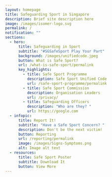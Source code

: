 ```yaml
---
layout: homepage
title: Safeguarding Sport in Singapore
description: Brief site description here
image: /images/isomer-logo.svg
permalink: /
notification: ""
sections:
  - hero:
      title: Safeguarding in Sport
      subtitle: "#SGSafeSport Play Your Part"
      background: /images/unifiedcode.jpeg
      button: What is Safe Sport?
      url: /what-is-safe-sport/permalink
      key_highlights:
        - title: Safe Sport Programme
          description: Safe Sport Unified Code
          url: /safe-sport-programme/permalink
        - title: Safe Sport Commission
          description: Organisation Leaders
          url: /privacy/
        - title: Safeguarding Officers
          description: "Who are they? "
          url: https://google.com
  - infopic:
      title: Report It!
      subtitle: "Have a Safe Sport Concern? "
      description: Don't be the next victim!
      button: Reporting
      url: /reporting/permalink
      image: /images/Signs-Symptoms.png
      alt: Image alt text
  - resources:
      title: Safe Sport Poster
      subtitle: Download It
      button: View More
---
```

